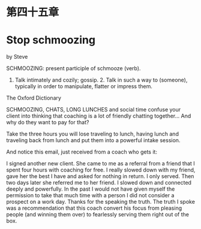 # 第四十五章

# Stop schmoozing

by Steve

SCHMOOZING: present participle of schmooze (verb).
1. Talk intimately and cozily; gossip. 2. Talk in such a way to (someone), typically in order to manipulate,
flatter or impress them.

The Oxford Dictionary

SCHMOOZING, CHATS, LONG LUNCHES and social time confuse your client into thinking that coaching is a lot of friendly chatting together... And why do they want to pay for that?

Take the three hours you will lose traveling to lunch, having lunch and traveling back from lunch and put them into a powerful intake session.

And notice this email, just received from a coach who gets it:

I signed another new client. She came to me as a referral from a friend that I spent four hours with coaching for free. I really slowed down with my friend, gave her the best I have and asked for nothing in return. I only served.
Then two days later she referred me to her friend. I slowed down and connected deeply and powerfully. In the past I would not have given myself the permission to take that much time with a person I did not consider a prospect on a work day.
Thanks for the speaking the truth.
The truth I spoke was a recommendation that this coach convert his focus from pleasing people (and winning them over) to fearlessly serving them right out of the box.
